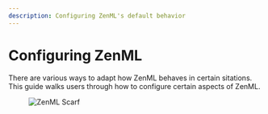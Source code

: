 ```yaml
---
description: Configuring ZenML's default behavior
---
```


# Configuring ZenML

There are various ways to adapt how ZenML behaves in certain sitations. This guide walks users through how to configure certain aspects of ZenML.

<figure><img src="https://static.scarf.sh/a.png?x-pxid=f0b4f458-0a54-4fcd-aa95-d5ee424815bc" alt="ZenML Scarf"><figcaption></figcaption></figure>
